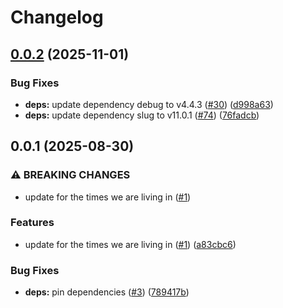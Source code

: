 # Changelog

## [0.0.2](https://github.com/boneskull/package-lock-merge-driver/compare/package-lock-merge-driver-v0.0.1...package-lock-merge-driver-v0.0.2) (2025-11-01)


### Bug Fixes

* **deps:** update dependency debug to v4.4.3 ([#30](https://github.com/boneskull/package-lock-merge-driver/issues/30)) ([d998a63](https://github.com/boneskull/package-lock-merge-driver/commit/d998a63efbb733456e852459a158c59ad7f77cd4))
* **deps:** update dependency slug to v11.0.1 ([#74](https://github.com/boneskull/package-lock-merge-driver/issues/74)) ([76fadcb](https://github.com/boneskull/package-lock-merge-driver/commit/76fadcbd6c89b4020f45b32284c950f01183ca35))

## 0.0.1 (2025-08-30)


### ⚠ BREAKING CHANGES

* update for the times we are living in ([#1](https://github.com/boneskull/package-lock-merge-driver/issues/1))

### Features

* update for the times we are living in ([#1](https://github.com/boneskull/package-lock-merge-driver/issues/1)) ([a83cbc6](https://github.com/boneskull/package-lock-merge-driver/commit/a83cbc6e74b1e378e441fe1e2bfce8dceebbfda5))


### Bug Fixes

* **deps:** pin dependencies ([#3](https://github.com/boneskull/package-lock-merge-driver/issues/3)) ([789417b](https://github.com/boneskull/package-lock-merge-driver/commit/789417badaf4752e28c0ef9159888aff5dcd84a0))

